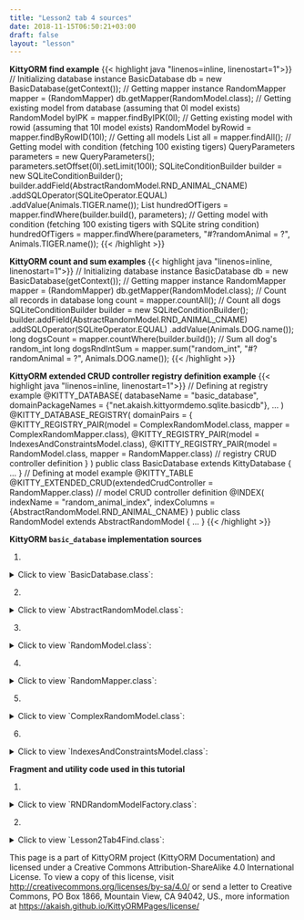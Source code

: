 ```yaml
---
title: "Lesson2 tab 4 sources"
date: 2018-11-15T06:50:21+03:00
draft: false
layout: "lesson"
---
```

**KittyORM find example**
{{< highlight java "linenos=inline, linenostart=1">}}
// Initializing database instance
BasicDatabase db = new BasicDatabase(getContext());
// Getting mapper instance
RandomMapper mapper = (RandomMapper) db.getMapper(RandomModel.class);
// Getting existing model from database (assuming that 0l model exists)
RandomModel byIPK = mapper.findByIPK(0l);
// Getting existing model with rowid (assuming that 10l model exists)
RandomModel byRowid = mapper.findByRowID(10l);
// Getting all models
List<RandomModel> all = mapper.findAll();
// Getting model with condition (fetching 100 existing tigers)
QueryParameters parameters = new QueryParameters();
parameters.setOffset(0l).setLimit(100l);
SQLiteConditionBuilder builder = new SQLiteConditionBuilder();
builder.addField(AbstractRandomModel.RND_ANIMAL_CNAME)
       .addSQLOperator(SQLiteOperator.EQUAL)
       .addValue(Animals.TIGER.name());
List<RandomModel> hundredOfTigers = mapper.findWhere(builder.build(), parameters);
// Getting model with condition (fetching 100 existing tigers with SQLite string condition)
hundredOfTigers = mapper.findWhere(parameters, "#?randomAnimal = ?", Animals.TIGER.name());
{{< /highlight >}}


**KittyORM count and sum examples**
{{< highlight java "linenos=inline, linenostart=1">}}
// Initializing database instance
BasicDatabase db = new BasicDatabase(getContext());
// Getting mapper instance
RandomMapper mapper = (RandomMapper) db.getMapper(RandomModel.class);
// Count all records in database
long count = mapper.countAll();
// Count all dogs
SQLiteConditionBuilder builder = new SQLiteConditionBuilder();
builder.addField(AbstractRandomModel.RND_ANIMAL_CNAME)
       .addSQLOperator(SQLiteOperator.EQUAL)
       .addValue(Animals.DOG.name());
long dogsCount = mapper.countWhere(builder.build());
// Sum all dog's random_int
long dogsRndIntSum = mapper.sum("random_int", "#?randomAnimal = ?", Animals.DOG.name());
{{< /highlight >}}

**KittyORM extended CRUD controller registry definition example**
{{< highlight java "linenos=inline, linenostart=1">}}
// Defining at registry example
@KITTY_DATABASE(
        databaseName = "basic_database",
        domainPackageNames = {"net.akaish.kittyormdemo.sqlite.basicdb"},
        ...
)
@KITTY_DATABASE_REGISTRY(
        domainPairs = {
                @KITTY_REGISTRY_PAIR(model = ComplexRandomModel.class, mapper = ComplexRandomMapper.class),
                @KITTY_REGISTRY_PAIR(model = IndexesAndConstraintsModel.class),
                @KITTY_REGISTRY_PAIR(model = RandomModel.class, mapper = RandomMapper.class) // registry CRUD controller definition
        }
)
public class BasicDatabase extends KittyDatabase {
    ...
}
// Defining at model example
@KITTY_TABLE
@KITTY_EXTENDED_CRUD(extendedCrudController = RandomMapper.class) // model CRUD controller definition
@INDEX(
        indexName = "random_animal_index",
        indexColumns = {AbstractRandomModel.RND_ANIMAL_CNAME}
)
public class RandomModel extends AbstractRandomModel {
    ...
}
{{< /highlight >}}


**KittyORM `basic_database` implementation sources**

1. 
<details> 
  <summary>Click to view `BasicDatabase.class`: </summary>
{{< highlight java "linenos=inline, linenostart=1">}}
@KITTY_DATABASE(
        databaseName = "basic_database",
        domainPackageNames = {"net.akaish.kittyormdemo.sqlite.basicdb"},
        logTag = LOG_TAG,
        isLoggingOn = true,
        isProductionOn = true,
        isPragmaOn = true
)
@KITTY_DATABASE_REGISTRY(
        domainPairs = {
                @KITTY_REGISTRY_PAIR(model = ComplexRandomModel.class, mapper = ComplexRandomMapper.class),
                @KITTY_REGISTRY_PAIR(model = IndexesAndConstraintsModel.class),
                @KITTY_REGISTRY_PAIR(model = RandomModel.class, mapper = RandomMapper.class)
        }
)
public class BasicDatabase extends KittyDatabase {

    public static final String LOG_TAG = "BASIC DB DEMO";

    /**
     * KittyORM main database class that represents bootstrap and holder for all related with database
     * components.
     * <br> See {@link KittyDatabase#KittyDatabase(Context, String)} for more info.
     *
     * @param ctx
     */
    public BasicDatabase(Context ctx) {
        super(ctx);
    }

}
{{< /highlight >}} 
</details>

2. 
<details> 
  <summary>Click to view `AbstractRandomModel.class`: </summary>
{{< highlight java "linenos=inline, linenostart=1">}}
public abstract class AbstractRandomModel extends KittyModel {

    public static final String RND_INTEGER_CNAME = "rnd_int_custom_column_name";
    public static final String RND_ANIMAL_CNAME = "rndanimal";

    @KITTY_COLUMN(
            isIPK = true,
            columnOrder = 0
    )
    public Long id;

    @KITTY_COLUMN(
            columnOrder = 1
    )
    public int randomInt;

    @KITTY_COLUMN(
            columnOrder = 2,
            columnName = RND_INTEGER_CNAME
    )
    public Integer randomInteger;

    @KITTY_COLUMN(
            columnOrder = 3,
            columnName = RND_ANIMAL_CNAME
    )
    public Animals randomAnimal;

    @KITTY_COLUMN(
            columnOrder = 4,
            columnAffinity = TypeAffinities.TEXT
    )
    public String randomAnimalName;
}
{{< /highlight >}} 
</details>

3. 
<details> 
  <summary>Click to view `RandomModel.class`: </summary>
{{< highlight java "linenos=inline, linenostart=1">}}
@KITTY_TABLE
@KITTY_EXTENDED_CRUD(extendedCrudController = RandomMapper.class)
@INDEX(
        indexName = "random_animal_index",
        indexColumns = {AbstractRandomModel.RND_ANIMAL_CNAME}
)
public class RandomModel extends AbstractRandomModel {


    public RandomModel() {
        super();
    }

    @KITTY_COLUMN(columnOrder = 5)
    public String randomAnimalSays;

    @Override
    public String toString() {
        return new StringBuffer(64).append("[ id = ")
                                            .append(id)
                                            .append("; randomInt = ")
                                            .append(Integer.toString(randomInt))
                                            .append("; randomInteger = ")
                                            .append(randomInteger)
                                            .append("; randomAnimal = ")
                                            .append(randomAnimal)
                                            .append("; randomAnimnalLocalizedName = ")
                                            .append(randomAnimalName)
                                            .append("; randomAnimalSays = ")
                                            .append(randomAnimalSays).append(" ]").toString();
    }
}
{{< /highlight >}} 
</details>

4. 
<details> 
  <summary>Click to view `RandomMapper.class`: </summary>
{{< highlight java "linenos=inline, linenostart=1">}}
package net.akaish.kittyormdemo.sqlite.basicdb;

import net.akaish.kitty.orm.KittyMapper;
import net.akaish.kitty.orm.KittyModel;
import net.akaish.kitty.orm.configuration.conf.KittyTableConfiguration;
import net.akaish.kitty.orm.query.QueryParameters;
import net.akaish.kitty.orm.query.conditions.SQLiteCondition;
import net.akaish.kitty.orm.query.conditions.SQLiteConditionBuilder;
import net.akaish.kitty.orm.enums.SQLiteOperator;
import net.akaish.kitty.orm.util.KittyConstants;
import net.akaish.kittyormdemo.sqlite.misc.Animals;

import static net.akaish.kitty.orm.enums.SQLiteOperator.AND;
import static net.akaish.kitty.orm.enums.SQLiteOperator.LESS_OR_EQUAL;
import static net.akaish.kitty.orm.enums.SQLiteOperator.LESS_THAN;
import static net.akaish.kitty.orm.enums.SQLiteOperator.GREATER_OR_EQUAL;
import static net.akaish.kitty.orm.enums.SQLiteOperator.GREATER_THAN;
import static net.akaish.kittyormdemo.sqlite.basicdb.AbstractRandomModel.RND_ANIMAL_CNAME;

import java.util.List;


/**
 * Created by akaish on 09.08.18.
 * @author akaish (Denis Bogomolov)
 */
public class RandomMapper extends KittyMapper {

    public <M extends KittyModel> RandomMapper(KittyTableConfiguration tableConfiguration,
                                              M blankModelInstance,
                                              String databasePassword) {
        super(tableConfiguration, blankModelInstance, databasePassword);
    }

    protected SQLiteCondition getAnimalCondition(Animals animal) {
        return new SQLiteConditionBuilder()
                .addColumn(RND_ANIMAL_CNAME)
                .addSQLOperator("=")
                .addObjectValue(animal)
                .build();
    }

    public long deleteByRandomIntegerRange(int start, int end) {
        return deleteWhere("#?randomInt >= ? AND #?randomInt <= ?", start, end);
    }

    public long deleteByAnimal(Animals animal) {
        return deleteWhere(getAnimalCondition(animal));
    }

    public List<RandomModel> findByAnimal(Animals animal, long offset, long limit, boolean groupingOn) {
        SQLiteCondition condition = getAnimalCondition(animal);
        QueryParameters qparam = new QueryParameters();
        qparam.setLimit(limit).setOffset(offset);
        if(groupingOn)
            qparam.setGroupByColumns(RND_ANIMAL_CNAME);
        else
            qparam.setGroupByColumns(KittyConstants.ROWID);
        return findWhere(condition, qparam);
    }

    public List<RandomModel> findByIdRange(long fromId, long toId, boolean inclusive, Long offset, Long limit) {
        SQLiteCondition condition = new SQLiteConditionBuilder()
                .addColumn("id")
                .addSQLOperator(inclusive ? GREATER_OR_EQUAL : GREATER_THAN)
                .addValue(fromId)
                .addSQLOperator(AND)
                .addColumn("id")
                .addSQLOperator(inclusive ? LESS_OR_EQUAL : LESS_THAN)
                .addValue(toId)
                .build();
        QueryParameters qparam = new QueryParameters();
        qparam.setLimit(limit).setOffset(offset).setGroupByColumns(KittyConstants.ROWID);
        return findWhere(condition, qparam);
    }

    public List<RandomModel> findAllRandomModels(Long offset, Long limit) {
        QueryParameters qparam = new QueryParameters();
        qparam.setLimit(limit).setOffset(offset).setGroupByColumns(KittyConstants.ROWID);
        return findAll(qparam);
    }

}
{{< /highlight >}} 
</details>

5. 
<details> 
  <summary>Click to view `ComplexRandomModel.class`: </summary>
{{< highlight java "linenos=inline, linenostart=1">}}
@KITTY_TABLE
@KITTY_EXTENDED_CRUD(extendedCrudController = ComplexRandomMapper.class)
public class ComplexRandomModel extends AbstractRandomModel {

    public ComplexRandomModel() {
        super();
    }


    // Primitives
    // (boolean, int, byte, double, long, short, float)
    @KITTY_COLUMN(columnOrder = 5)
    public boolean boolF;


    @KITTY_COLUMN(columnOrder = 6)
    public byte byteF;

    @KITTY_COLUMN(columnOrder = 7)
    public double doubleF;

    @KITTY_COLUMN(columnOrder = 8)
    public long longF;

    @KITTY_COLUMN(columnOrder = 9)
    public short shortF;

    @KITTY_COLUMN(columnOrder = 10)
    public float floatF;

    // Byte array
    @KITTY_COLUMN(columnOrder = 11)
    public byte[] byteArray;

    // String (TEXT) (String, BigDecimal, BigInteger, Enum)
    @KITTY_COLUMN(columnOrder = 12)
    public String stringF;

    @KITTY_COLUMN(columnOrder = 13)
    public BigDecimal bigDecimalF;

    @KITTY_COLUMN(columnOrder = 14)
    public BigInteger bigIntegerF;

    @KITTY_COLUMN(columnOrder = 15)
    public Uri uriF;

    @KITTY_COLUMN(columnOrder = 16)
    public File fileF;

    @KITTY_COLUMN(columnOrder = 17)
    public Currency currencyF;

    // SD
    @KITTY_COLUMN(
            columnOrder = 18,
            columnAffinity = TypeAffinities.TEXT
    )
    @KITTY_COLUMN_SERIALIZATION
    public AnimalSounds stringSDF;

    @KITTY_COLUMN(columnOrder = 19)
    public SomeColours bitmapColour;

    @KITTY_COLUMN(
            columnOrder = 20,
            columnAffinity = TypeAffinities.BLOB
    )
    @KITTY_COLUMN_SERIALIZATION
    public Bitmap byteArraySDF;

    String stringSDFSerialize() {
        if(stringSDF == null) return null;
        return new GsonBuilder().create().toJson(stringSDF);
    }

    AnimalSounds stringSDFDeserialize(String cvData) {
        if(cvData == null) return null;
        if(cvData.length() == 0) return null;
        return new GsonBuilder().create().fromJson(cvData, AnimalSounds.class);
    }

    public byte[] byteArraySDFSerialize() {//byteArraySDFSerialize
        if(byteArraySDF == null) return null;
        ByteArrayOutputStream bmpStream = new ByteArrayOutputStream();
        byteArraySDF.compress(Bitmap.CompressFormat.PNG, 100, bmpStream);
        return bmpStream.toByteArray();
    }

    public Bitmap byteArraySDFDeserialize(byte[] cursorData) {
        if(cursorData == null) return null;
        if(cursorData.length == 0) return null;
        return BitmapFactory.decodeByteArray(cursorData, 0, cursorData.length);
    }

    // Primitive wrappers Boolean, Integer, Byte, Double, Short or Float
    @KITTY_COLUMN(columnOrder = 21)
    public Boolean boolFF;


    @KITTY_COLUMN(columnOrder = 22)
    public Byte byteFF;

    @KITTY_COLUMN(columnOrder = 23)
    public Double doubleFF;

    @KITTY_COLUMN(columnOrder = 24)
    public Short shortFF;

    @KITTY_COLUMN(columnOrder = 25)
    public Float floatFF;


    // Long represented types Long, Date, Calendar, Timestamp
    @KITTY_COLUMN(columnOrder = 26)
    public Long longFF;

    @KITTY_COLUMN(columnOrder = 27)
    public Date dateF;

    @KITTY_COLUMN(columnOrder = 28)
    public Calendar calendarF;

    @KITTY_COLUMN(columnOrder = 29)
    public Timestamp timestampF;

    @Override
    public String toString() {
        StringBuffer out = new StringBuffer(256);
        out.append("Long id : "+id+"\r\n");
        out.append("int randomInt : "+randomInt+"\r\n");
        out.append("String stringF : "+stringF+"\r\n");
        out.append("BigInteger bigIntegerF : "+bigIntegerF+"\r\n");
        out.append("SomeColours bitmapColour : "+bitmapColour+"\r\n");
        out.append("Short shortFF : "+shortFF+"\r\n");
        out.append("Timestamp timestampF (HReadable) : "+timestampF+"\r\n");
        out.append("AnimalSounds stringSDF (HReadable) : "+stringSDFSerialize()+"\r\n");
        out.append("Uri uriF : " + uriF+"\r\n");
        out.append("Currency currencyF : " + currencyF.getSymbol()+"\r\n");
        out.append("... \r\n");
        return out.toString();
    }

    public String toShortString() {
        StringBuffer out = new StringBuffer(256);
        out.append("[ Long id : "+id+"; ");
        out.append("int randomInt : "+randomInt+"; ");
        out.append("String stringF : "+stringF+"; ");
        out.append("BigInteger bigIntegerF : "+bigIntegerF+"; ");
        out.append("SomeColours bitmapColour : "+bitmapColour+"; ");
        out.append("Short shortFF : "+shortFF+"; ");
        out.append("Timestamp timestampF (HReadable) : "+timestampF+"; ... ]");
        return out.toString();
    }

    @Deprecated
    public String toHTMLString() {
        StringBuffer out = new StringBuffer(2048);
        out.append("<br>Long id : "+id.toString()+"\r\n");
        out.append("<br><b>PRIMITIVES</b>"+"\r\n");
        out.append("<br>boolean boolF : "+Boolean.toString(boolF)+"\r\n");
        out.append("<br>int randomInt : "+Integer.toString(randomInt)+"\r\n");
        out.append("<br>byte byteF : "+Byte.toString(byteF)+"\r\n");
        out.append("<br>double doubleF : "+Double.toString(doubleF)+"\r\n");
        out.append("<br>long longF : "+Long.toString(longF)+"\r\n");
        out.append("<br>short shortF : "+Short.toString(shortF)+"\r\n");
        out.append("<br>float floatF : "+Float.toString(floatF)+"\r\n");
        out.append("<br>byte[] byteArray : "+byteArrayToString(byteArray)+"\r\n");
        out.append("<br><b>STRING AFFINITIES</b>"+"\r\n");
        out.append("<br>String randomAnimalName : "+randomAnimalName+"\r\n");
        out.append("<br>String stringF : "+stringF+"\r\n");
        out.append("<br>BigDecimal bigDecimalF : "+bigDecimalF.toEngineeringString()+"\r\n");
        out.append("<br>BigInteger bigIntegerF : "+bigIntegerF.toString()+"\r\n");
        out.append("<br>Animals randomAnimal : "+randomAnimal.toString()+"\r\n");
        out.append("<br><b>SERIALIZATION AND DESERIALIZATION</b>"+"\r\n");
        out.append("<br>AnimalSounds stringSDF : "+stringSDFSerialize()+"\r\n");
        out.append("<br>SomeColours bitmapColour : "+bitmapColour.toString()+"\r\n");
        out.append("<br><b>PRIMITIVE WRAPPERS</b>"+"\r\n");
        out.append("<br>Boolean boolFF : "+boolFF.toString()+"\r\n");
        out.append("<br>Integer randomInteger : "+randomInteger.toString()+"\r\n");
        out.append("<br>Byte byteFF : "+byteFF.toString()+"\r\n");
        out.append("<br>Double doubleFF : "+doubleFF.toString()+"\r\n");
        out.append("<br>Short shortFF : "+shortFF.toString()+"\r\n");
        out.append("<br>Float floatFF :"+floatFF.toString()+"\r\n");
        out.append("<br><b>LONG REPRESENTED TYPES</b>"+"\r\n");
        out.append("<br>Long longFF : "+longFF.toString()+"\r\n");
        out.append("<br>Date dateF : "+Long.toString(dateF.getTime())+"\r\n");
        out.append("<br>Calendar calendarF : "+Long.toString(calendarF.getTimeInMillis())+"\r\n");
        out.append("<br>Timestamp timestampF : "+Long.toString(timestampF.getTime())+"\r\n");
        out.append("<br>Date dateF (HReadable) : "+dateF.toString()+"\r\n");
        out.append("<br>Calendar calendarF (HReadable) : "+calendarF.getTime().toString()+"\r\n");
        out.append("<br>Timestamp timestampF (HReadable) : "+timestampF.toString()+"\r\n");
        return out.toString();
    }

    public String byteArrayToString(byte[] toString) {
        String[] strings = new String[toString.length];
        for(int i = 0; i < toString.length; i++) {
            strings[i] = Byte.toString(toString[i]);
        }
        return KittyUtils.implodeWithCommaInBKT(strings);
    }
}
{{< /highlight >}} 
</details>

6. 
<details> 
  <summary>Click to view `IndexesAndConstraintsModel.class`: </summary>
{{< highlight java "linenos=inline, linenostart=1">}}
@KITTY_TABLE(tableName = "cai")
@FOREIGN_KEY_T(
        name = "CAI_FK",
        columns = {IndexesAndConstraintsModel.RANDOM_ID_CNAME},
        reference = @FOREIGN_KEY_REFERENCE(
                foreignTableName = "random",
                foreignTableColumns = {"id"},
                onUpdate = OnUpdateDeleteActions.CASCADE,
                onDelete = OnUpdateDeleteActions.CASCADE
        )
)
@INDEX(indexColumns = {"creation_date"})
public class IndexesAndConstraintsModel extends KittyModel {
    static final String RANDOM_ID_CNAME = "rnd_id";

    @KITTY_COLUMN(columnOrder = 0)
    @PRIMARY_KEY
    @NOT_NULL
    public Long id;

    @KITTY_COLUMN(columnOrder = 1)
    @NOT_NULL
    @UNIQUE
    public Long rndId;

    @KITTY_COLUMN(columnOrder = 2)
    @CHECK(checkExpression = "animal IN (\"CAT\", \"TIGER\", \"LION\")") // only cats allowed to this party
    public Animals animal;

    @KITTY_COLUMN(columnOrder = 3)
    @DEFAULT(signedInteger = 28) // You can choose for options for default declaration, if nothing set than 0 value would be used
    @NOT_NULL
    public Integer defaultNumber;

    @KITTY_COLUMN(columnOrder = 4)
    @DEFAULT(
            predefinedLiteralValue = LiteralValues.CURRENT_DATE
    )
    @NOT_NULL
    public String creationDate;

    @KITTY_COLUMN(columnOrder = 5)
    @DEFAULT(
            predefinedLiteralValue = LiteralValues.CURRENT_TIMESTAMP
    )
    @ONE_COLUMN_INDEX(unique = true, indexName = "IAC_unique_index_creation_timestamp")
    @NOT_NULL
    public Timestamp creationTmstmp;

    @Override
    public String toString() {
        StringBuilder sb = new StringBuilder(64);
        sb.append("[ RowID = ").append(getRowID())
                .append(" ; id = ").append(id)
                .append(" ; rndId = ").append(rndId)
                .append(" ; animal = ").append(animal)
                .append(" ; defaultNumber = ").append(defaultNumber)
                .append(" ; creationDate = ").append(creationDate)
                .append(" ; creationTmstmp = ").append(creationTmstmp).append(" ]");
        return sb.toString();
    }
}
{{< /highlight >}} 
</details>

**Fragment and utility code used in this tutorial**

1. 
<details> 
  <summary>Click to view `RNDRandomModelFactory.class`: </summary>
{{< highlight java "linenos=inline, linenostart=1">}}
public class RNDRandomModelFactory {

    private final Context context;
    private final Random randomizer;

    private final SparseArray<String> randomAnimalSays = new SparseArray<>();
    private final SparseArray<String> randomAnimalLocalizedName = new SparseArray<>();

    public RNDRandomModelFactory(Context context) {
        super();
        this.context = context;
        this.randomizer = new Random();

        // Lol, getContext().getString() method is slow, calling for each new random model this method twice causes 55% of all execution time of generating new random model (!)
        // Right now getting those string causes only 14% of execution time
        randomAnimalSays.append(Animals.getLocalizedAnimalSaysResource(Animals.BEAR), context.getString(Animals.getLocalizedAnimalSaysResource(Animals.BEAR)));
        randomAnimalSays.append(Animals.getLocalizedAnimalSaysResource(Animals.CAT), context.getString(Animals.getLocalizedAnimalSaysResource(Animals.CAT)));
        randomAnimalSays.append(Animals.getLocalizedAnimalSaysResource(Animals.DOG), context.getString(Animals.getLocalizedAnimalSaysResource(Animals.DOG)));
        randomAnimalSays.append(Animals.getLocalizedAnimalSaysResource(Animals.GOAT), context.getString(Animals.getLocalizedAnimalSaysResource(Animals.GOAT)));
        randomAnimalSays.append(Animals.getLocalizedAnimalSaysResource(Animals.LION), context.getString(Animals.getLocalizedAnimalSaysResource(Animals.LION)));
        randomAnimalSays.append(Animals.getLocalizedAnimalSaysResource(Animals.SHEEP), context.getString(Animals.getLocalizedAnimalSaysResource(Animals.SHEEP)));
        randomAnimalSays.append(Animals.getLocalizedAnimalSaysResource(Animals.TIGER), context.getString(Animals.getLocalizedAnimalSaysResource(Animals.TIGER)));
        randomAnimalSays.append(Animals.getLocalizedAnimalSaysResource(Animals.WOLF), context.getString(Animals.getLocalizedAnimalSaysResource(Animals.WOLF)));


        randomAnimalLocalizedName.append(Animals.getLocalizedAnimalNameResource(Animals.BEAR), context.getString(Animals.getLocalizedAnimalNameResource(Animals.BEAR)));
        randomAnimalLocalizedName.append(Animals.getLocalizedAnimalNameResource(Animals.CAT), context.getString(Animals.getLocalizedAnimalNameResource(Animals.CAT)));
        randomAnimalLocalizedName.append(Animals.getLocalizedAnimalNameResource(Animals.DOG), context.getString(Animals.getLocalizedAnimalNameResource(Animals.DOG)));
        randomAnimalLocalizedName.append(Animals.getLocalizedAnimalNameResource(Animals.GOAT), context.getString(Animals.getLocalizedAnimalNameResource(Animals.GOAT)));
        randomAnimalLocalizedName.append(Animals.getLocalizedAnimalNameResource(Animals.LION), context.getString(Animals.getLocalizedAnimalNameResource(Animals.LION)));
        randomAnimalLocalizedName.append(Animals.getLocalizedAnimalNameResource(Animals.SHEEP), context.getString(Animals.getLocalizedAnimalNameResource(Animals.SHEEP)));
        randomAnimalLocalizedName.append(Animals.getLocalizedAnimalNameResource(Animals.TIGER), context.getString(Animals.getLocalizedAnimalNameResource(Animals.TIGER)));
        randomAnimalLocalizedName.append(Animals.getLocalizedAnimalNameResource(Animals.WOLF), context.getString(Animals.getLocalizedAnimalNameResource(Animals.WOLF)));

    }

    public RandomModel newRandomModel() {
        RandomModel out = new RandomModel();
        out.randomInt = randomizer.nextInt();
        out.randomInteger = randomizer.nextInt();
        out.randomAnimal = Animals.rndAnimal(randomizer);
        out.randomAnimalSays = randomAnimalSays.get(Animals.getLocalizedAnimalSaysResource(out.randomAnimal));
        out.randomAnimalName = randomAnimalLocalizedName.get(Animals.getLocalizedAnimalNameResource(out.randomAnimal));
        return out;
    }
}
{{< /highlight >}} 
</details>

2. 
<details> 
  <summary>Click to view `Lesson2Tab4Find.class`: </summary>
{{< highlight java "linenos=inline, linenostart=1">}}
package net.akaish.kittyormdemo.lessons.two;

import android.app.ProgressDialog;
import android.os.AsyncTask;
import android.os.Bundle;
import android.view.LayoutInflater;
import android.view.MotionEvent;
import android.view.View;
import android.view.ViewGroup;
import android.widget.AdapterView;
import android.widget.Button;
import android.widget.EditText;
import android.widget.ListView;
import android.widget.TextView;
import android.widget.Toast;

import net.akaish.kitty.orm.enums.AscDesc;
import net.akaish.kitty.orm.query.QueryParameters;
import net.akaish.kitty.orm.query.conditions.SQLiteCondition;
import net.akaish.kitty.orm.query.conditions.SQLiteConditionBuilder;
import net.akaish.kitty.orm.enums.SQLiteOperator;
import net.akaish.kittyormdemo.KittyTutorialActivity;
import net.akaish.kittyormdemo.R;
import net.akaish.kittyormdemo.lessons.LessonsUriConstants;
import net.akaish.kittyormdemo.lessons.adapters.BasicRandomModelAdapter;
import net.akaish.kittyormdemo.sqlite.basicdb.AbstractRandomModel;
import net.akaish.kittyormdemo.sqlite.basicdb.RandomMapper;
import net.akaish.kittyormdemo.sqlite.basicdb.RandomModel;
import net.akaish.kittyormdemo.sqlite.misc.Animals;

import java.util.ArrayList;
import java.util.LinkedList;
import java.util.List;

import static java.text.MessageFormat.format;

/**
 * Created by akaish on 03.08.18.
 * @author akaish (Denis Bogomolov)
 */
public class Lesson2Tab4Find extends Lesson2BaseFragment {

    // Pagination start
    Button firstPage;
    Button pageUp;
    Button pageDown;
    Button lastPage;

    SQLiteCondition currentCondition;
    FindResultsPager pager;

    ListView pagerEntitiesLW;
    TextView expandedTitleTW;
    TextView paginationCounterTW;

    BasicRandomModelAdapter entitiesAdapter;

    String expandedPanelTitlePattern;
    String expandedPanelPageCounterTitlePattern;
    // Pagination end

    // Fragment controls
    EditText findByIdET;
    Button findByIdButton;

    EditText findByRangeStartET;
    EditText findByRangeEndET;
    Button findByRangeButton;

    Button findByAnimalButton;

    Button findAllButton;

    public Lesson2Tab4Find(){};

    @Override
    public View onCreateView(LayoutInflater inflater, ViewGroup container, Bundle savedInstanceState) {
        View rootView = inflater.inflate(R.layout.lesson2_tab4_find, container, false);

        setAnimalSpinner(rootView, R.id.l2_t4_spinner, new AdapterView.OnItemSelectedListener() {
            @Override
            public void onItemSelected(AdapterView<?> parent, View view, int position, long id) {

            }

            @Override
            public void onNothingSelected(AdapterView<?> parent) {

            }
        });

        setUpPagination(rootView);

        findByIdET = rootView.findViewById(R.id.l2_t4_et_id);
        findByIdButton = rootView.findViewById(R.id.l2_t4_find_by_id_button);
        findByIdButton.setOnClickListener(new View.OnClickListener() {
            @Override
            public void onClick(View v) {
                findById();
            }
        });

        findByRangeStartET = rootView.findViewById(R.id.l2_t4_et_id_range_start);
        findByRangeEndET = rootView.findViewById(R.id.l2_t4_et_id_range_end);
        findByRangeButton = rootView.findViewById(R.id.l2_t4_find_by_range_button);
        findByRangeButton.setOnClickListener(new View.OnClickListener() {
            @Override
            public void onClick(View v) {
                findByRange();
            }
        });

        findByAnimalButton = rootView.findViewById(R.id.l2_t4_find_by_animal);
        findByAnimalButton.setOnClickListener(new View.OnClickListener() {
            @Override
            public void onClick(View v) {
                findByAnimal();
            }
        });

        findAllButton  = rootView.findViewById(R.id._l2_t4_find_all_button);
        findAllButton.setOnClickListener(new View.OnClickListener() {
            @Override
            public void onClick(View v) {
                findAll();
            }
        });

        reloadPager();

        return rootView;
    }

    void findById() {
        String inputId = findByIdET.getText().toString();
        if(inputId == null) {
            getLessonActivity().showWarningDialog(
                    R.string._warning_dialog_title,
                    R.string._l2_t4_find_by_id_message,
                    R.string._warning_dialog_ok_button_text
            );
            return;
        }
        if(inputId.length() == 0) {
            getLessonActivity().showWarningDialog(
                    R.string._warning_dialog_title,
                    R.string._l2_t4_find_by_id_message,
                    R.string._warning_dialog_ok_button_text
            );
            return;
        }
        Long idToFind = null;
        try {
            idToFind = Long.valueOf(inputId);
        } catch (Exception e) {
            getLessonActivity().showWarningDialog(
                    R.string._warning_dialog_title,
                    R.string._l2_t4_find_by_id_message,
                    R.string._warning_dialog_ok_button_text
            );
            return;
        }
        if(idToFind < 1) {
            getLessonActivity().showWarningDialog(
                    R.string._warning_dialog_title,
                    R.string._l2_t4_find_by_id_must_be_positive,
                    R.string._warning_dialog_ok_button_text
            );
            return;
        }
        SQLiteConditionBuilder builder = new SQLiteConditionBuilder();
        builder.addColumn("id").addSQLOperator(SQLiteOperator.EQUAL).addValue(idToFind);
        setPaginationResults(builder.build());
    }

    void findByRange() {
        String rangeStart = findByRangeStartET.getText().toString();
        String rangeEnd = findByRangeEndET.getText().toString();
        if(rangeStart == null || rangeEnd == null) {
            getLessonActivity().showWarningDialog(
                    R.string._warning_dialog_title,
                    R.string._l2_t4_find_by_range_message,
                    R.string._warning_dialog_ok_button_text
            );
            return;
        }
        if(rangeStart.length() == 0 || rangeEnd.length() == 0) {
            getLessonActivity().showWarningDialog(
                    R.string._warning_dialog_title,
                    R.string._l2_t4_find_by_range_message,
                    R.string._warning_dialog_ok_button_text
            );
            return;
        }
        int rangeStartInt = 0; int rangeEndInt = 0;
        try {
            rangeStartInt = Integer.parseInt(rangeStart);
            rangeEndInt = Integer.parseInt(rangeEnd);
        } catch (Exception e) {
            getLessonActivity().showWarningDialog(
                    R.string._warning_dialog_title,
                    R.string._l2_t4_find_by_range_message,
                    R.string._warning_dialog_ok_button_text
            );
            return;
        }
        SQLiteConditionBuilder builder = new SQLiteConditionBuilder();
        builder.addColumn("random_int")
                .addSQLOperator(SQLiteOperator.GREATER_OR_EQUAL)
                .addValue(rangeStartInt)
                .addSQLOperator(SQLiteOperator.AND)
                .addColumn("random_int")
                .addSQLOperator(SQLiteOperator.LESS_OR_EQUAL)
                .addValue(rangeEndInt);
        setPaginationResults(builder.build());
    }

    void findByAnimal() {
        String animalStr = (String) animalSpinner.getSelectedItem();
        if(animalStr.equals(animalAdapter.getItem(animalAdapter.getCount()))) {
            getLessonActivity().showWarningDialog(
                    R.string._warning_dialog_title,
                    R.string._l2_t4_find_by_animal_message,
                    R.string._warning_dialog_ok_button_text
            );
            return;
        }
        Animals animal = Animals.valueOf(animalStr);
        SQLiteConditionBuilder builder = new SQLiteConditionBuilder();
        builder.addColumn(AbstractRandomModel.RND_ANIMAL_CNAME)
                .addSQLOperator(SQLiteOperator.EQUAL)
                .addValue(animal.name());
        setPaginationResults(builder.build());
    }

    void findAll() {
        currentCondition = new SQLiteConditionBuilder().addValue(1)
                                                       .build();
        setPaginationResults(currentCondition);
    }

    @Override
    public void onVisible() {
        reloadPager();
    }

    void reloadPager() {
        new ReloadPagerTask().execute(0l);
    }

    void setUpPagination(View root) {
        firstPage = root.findViewById(R.id._l2_t4_pagination_at_start);
        pageUp = root.findViewById(R.id._l2_t4_pagination_page_up);
        pageDown = root.findViewById(R.id._l2_t4_pagination_page_down);
        lastPage = root.findViewById(R.id._l2_t4_pagination_end);
        pagerEntitiesLW = root.findViewById(R.id._l2_t4_find_result_enteties_list);
        paginationCounterTW = root.findViewById(R.id._l2_t4_page_counter);
        expandedTitleTW = root.findViewById(R.id._l2_t4_expanded_panel_title);
        entitiesAdapter = new BasicRandomModelAdapter(getContext(), new LinkedList<RandomModel>());
        pagerEntitiesLW.setAdapter(entitiesAdapter);
        pagerEntitiesLW.setOnTouchListener(new View.OnTouchListener() {

            // Setting on Touch Listener for handling the touch inside ScrollView
            @Override
            public boolean onTouch(View v, MotionEvent event) {
                // Disallow the touch request for parent scroll on touch of child view
                v.getParent().requestDisallowInterceptTouchEvent(true);
                return false;
            }
        });
        pagerEntitiesLW.setOnItemClickListener(new AdapterView.OnItemClickListener() {
            @Override
            public void onItemClick(AdapterView<?> parent, View view, int position, long id) {
                RandomModel model = entitiesAdapter.getItem(position);
                Toast.makeText(
                        getLessonActivity(),
                        format(
                                getString(R.string._l2_t4_pager_select_entity_pattern),
                                model.id
                        ), Toast.LENGTH_SHORT
                ).show();
                setLoadedModelId(model.id);

            }
        });
        expandedPanelTitlePattern = getString(R.string._l2_t4_expanded_title_pattern);
        expandedPanelPageCounterTitlePattern = getString(R.string._l2_t4_pager_pattern);
        paginationCounterTW.setText(format(expandedPanelPageCounterTitlePattern,0, 0));
        expandedTitleTW.setText(format(expandedPanelTitlePattern, 0));
        firstPage.setOnClickListener(new View.OnClickListener() {
            @Override
            public void onClick(View v) {
                loadPage(1l);
            }
        });
        pageUp.setOnClickListener(new View.OnClickListener() {
            @Override
            public void onClick(View v) {
                if(pager != null) {
                    loadPage(pager.currentPage-1);
                }
            }
        });
        pageDown.setOnClickListener(new View.OnClickListener() {
            @Override
            public void onClick(View v) {
                if(pager != null) {
                    loadPage(pager.currentPage+1);
                }
            }
        });
        lastPage.setOnClickListener(new View.OnClickListener() {
            @Override
            public void onClick(View v) {
                if(pager != null) {
                    loadPage(pager.getPagesCount());
                }
            }
        });
    }

    void setPaginationResults(SQLiteCondition condition) {
        RandomMapper mapper = getMapper();
        this.currentCondition = condition;
        this.pager = new FindResultsPager(mapper.countWhere(condition, null));
        mapper.close();
        loadPage(1l);
    }

    void setPaginationButtonsState() {
        if(pager == null || currentCondition == null) {
            firstPage.setEnabled(false);
            firstPage.setTextColor(getColourForPB(false));
            pageUp.setEnabled(false);
            pageUp.setTextColor(getColourForPB(false));
            pageDown.setEnabled(false);
            pageDown.setTextColor(getColourForPB(false));
            lastPage.setEnabled(false);
            lastPage.setTextColor(getColourForPB(false));
        } else {
            firstPage.setEnabled(!pager.isFirstPage());
            firstPage.setTextColor(getColourForPB(!pager.isFirstPage()));
            pageUp.setEnabled(!pager.isFirstPage());
            pageUp.setTextColor(getColourForPB(!pager.isFirstPage()));
            pageDown.setEnabled(!pager.isLastPage());
            pageDown.setTextColor(getColourForPB(!pager.isLastPage()));
            lastPage.setEnabled(!pager.isLastPage());
            lastPage.setTextColor(getColourForPB(!pager.isLastPage()));
        }
    }

    int getColourForPB(boolean isActive) {
        if(isActive)
            return getResources().getColor(R.color.colorGrayLightest);
        return getResources().getColor(R.color.colorPrimaryDark);
    }

    void loadPage(long pageNumber) {
        if(currentCondition == null || pager == null) {
            entitiesAdapter.notifyDataSetChanged();
            paginationCounterTW.setText(format(expandedPanelPageCounterTitlePattern, 0, 0));
            expandedTitleTW.setText(format(expandedPanelTitlePattern, 0));
            setPaginationButtonsState();
            return;
        }

        pager.setCurrentPage(pageNumber);
        entitiesAdapter.clear();

        RandomMapper mapper = getMapper();
        List<RandomModel> page = mapper.findWhere(currentCondition, pager.getQueryParameter());
        mapper.close();
        if(page == null) {
            entitiesAdapter.notifyDataSetChanged();
            paginationCounterTW.setText(format(expandedPanelPageCounterTitlePattern, 0, 0));
            expandedTitleTW.setText(format(expandedPanelTitlePattern, 0));
        } else {
            entitiesAdapter.addAll(page);
            entitiesAdapter.notifyDataSetChanged();
            paginationCounterTW.setText(format(
                    expandedPanelPageCounterTitlePattern,
                    pager.currentPage,
                    pager.getPagesCount()
            ));
            expandedTitleTW.setText(format(expandedPanelTitlePattern, pager.entitiesAmount));
        }
        setPaginationButtonsState();
    }

    class FindResultsPager {
        long entitiesAmount;
        long currentPage = 1l;
        final long entitiesPerPage = 50l;

        void setCurrentPage(long pageNumber) {
            if(getPagesCount() == 0) {
                currentPage = 1l;
                return;
            }
            if(pageNumber < 1l) {
                currentPage = 1l;
                return;
            }
            if(pageNumber > getPagesCount()) {
                currentPage = getPagesCount();
                return;
            }
            currentPage = pageNumber;
        }

        boolean isFirstPage() {
            if(currentPage == 1l) return true;
            return false;
        }

        boolean isLastPage() {
            if(currentPage == getPagesCount()) return true;
            return false;
        }

        long getPagesCount() {
            if((entitiesAmount % entitiesPerPage) > 0) {
                return (entitiesAmount / entitiesPerPage)+1;
            } else {
                return (entitiesAmount / entitiesPerPage);
            }
        }

        FindResultsPager(long entitiesAmount) {
            this.entitiesAmount = entitiesAmount;
        }

        long getCurrentPage() {
            return currentPage;
        }

        long getOffset(long pageNumber) {
            return entitiesPerPage * pageNumber;
        }

        long getLimit() {
            return entitiesPerPage;
        }

        QueryParameters getQueryParameter() {
            QueryParameters parameters = new QueryParameters();
            parameters.setLimit(entitiesPerPage);
            long offset = (currentPage - 1) * entitiesPerPage;
            parameters.setOffset(offset);
            parameters.setOrderByColumns("id");
            parameters.setOrderAscDesc(AscDesc.ASCENDING);
            return parameters;
        }
    }


    // Fab menu section
    // Fab menu section

    @Override
    public View.OnClickListener helpFabMenuAction() {
        return new View.OnClickListener() {
            @Override
            public void onClick(View v) {
                ((KittyTutorialActivity)getActivity()).showWebViewDialog(LessonsUriConstants.L2_T4_TUTORIAL);
            }
        };
    }

    @Override
    public View.OnClickListener sourceFabMenuAction() {
        return new View.OnClickListener() {
            @Override
            public void onClick(View v) {
                ((KittyTutorialActivity)getActivity()).showWebViewDialog(LessonsUriConstants.L2_T4_SOURCE);
            }
        };
    }

    @Override
    public View.OnClickListener schemaFabMenuAction() {
        return new View.OnClickListener() {
            @Override
            public void onClick(View v) {
                ((KittyTutorialActivity)getActivity()).showWebViewDialog(LessonsUriConstants.L2_T4_SCHEMA);
            }
        };
    }

    @Override
    protected int snackbarMessageResource() {
        return R.string._l2_t4_snackbar_message;
    }

    class ReloadPagerTask extends AsyncTask<Long, Long, ArrayList<RandomModel>> {
        ProgressDialog dialog;

        @Override
        protected void onPreExecute() {
        }

        @Override
        protected ArrayList<RandomModel> doInBackground(Long... params) {
            long oldPage = 1l;
            if(pager != null)
                oldPage = pager.currentPage;
            RandomMapper mapper = getMapper();
            pager = new FindResultsPager(mapper.countWhere(currentCondition, null));
            mapper.close();
            ArrayList<RandomModel> page = getPage(1l);
            if(pager != null) {
                if(oldPage != 1l) {
                    if(oldPage <= pager.getPagesCount()) {
                        page = getPage(oldPage);
                    }
                }
            }
            return page;
        }

        private ArrayList<RandomModel> getPage(Long pageNumber) {
            if(currentCondition == null || pager == null) {
                return null;
            }
            pager.setCurrentPage(pageNumber);
            RandomMapper mapper = getMapper();
            ArrayList<RandomModel> page = (ArrayList)mapper.findWhere(currentCondition, pager.getQueryParameter());
            mapper.close();
            return page;
        }

        @Override
        protected void onPostExecute(ArrayList<RandomModel> result) {
//            dialog.cancel();
            if(currentCondition == null || pager == null) {
                entitiesAdapter.notifyDataSetChanged();
                paginationCounterTW.setText(format(expandedPanelPageCounterTitlePattern, 0, 0));
                expandedTitleTW.setText(format(expandedPanelTitlePattern, 0));
                setPaginationButtonsState();
                return;
            } else {
                entitiesAdapter.clear();
                if(result == null) {
                    entitiesAdapter.notifyDataSetChanged();
                    paginationCounterTW.setText(format(expandedPanelPageCounterTitlePattern, 0, 0));
                    expandedTitleTW.setText(format(expandedPanelTitlePattern, 0));
                } else {
                    entitiesAdapter.addAll(result);
                    entitiesAdapter.notifyDataSetChanged();
                    paginationCounterTW.setText(format(
                            expandedPanelPageCounterTitlePattern,
                            pager.currentPage,
                            pager.getPagesCount()
                    ));
                    expandedTitleTW.setText(format(expandedPanelTitlePattern, pager.entitiesAmount));
                }
                setPaginationButtonsState();
            }
        }
    }
}
{{< /highlight >}} 
</details>

This page is a part of KittyORM project (KittyORM Documentation) and licensed under a Creative Commons Attribution-ShareAlike 4.0 International License. To view a copy of this license, visit http://creativecommons.org/licenses/by-sa/4.0/ or send a letter to Creative Commons, PO Box 1866, Mountain View, CA 94042, US., more information at https://akaish.github.io/KittyORMPages/license/

